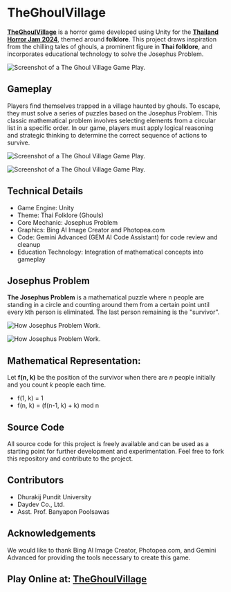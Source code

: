 # TheGhoulVillage
[**TheGhoulVillage**](https://daydev.itch.io/theghoulvillage) is a horror game developed using Unity for the [**Thailand Horror Jam 2024**](https://itch.io/jam/thailand-horror-jam-2024), themed around **folklore**. This project draws inspiration from the chilling tales of ghouls, a prominent figure in **Thai folklore**, and incorporates educational technology to solve the Josephus Problem.

![Screenshot of a The Ghoul Village Game Play.](https://img.itch.zone/aW1hZ2UvMzAzNDgwNS8xODE0OTY0My5wbmc=/original/cvVIDW.png)
 
## Gameplay
Players find themselves trapped in a village haunted by ghouls. To escape, they must solve a series of puzzles based on the Josephus Problem. This classic mathematical problem involves selecting elements from a circular list in a specific order. In our game, players must apply logical reasoning and strategic thinking to determine the correct sequence of actions to survive.

![Screenshot of a The Ghoul Village Game Play.](https://img.itch.zone/aW1hZ2UvMzAzNDgwNS8xODE0OTY1My5wbmc=/original/SOXwlD.png)

![Screenshot of a The Ghoul Village Game Play.](https://img.itch.zone/aW1hZ2UvMzAzNDgwNS8xODE0OTY1MC5wbmc=/original/p2tL0y.png)

## Technical Details
+ Game Engine: Unity
+ Theme: Thai Folklore (Ghouls)
+ Core Mechanic: Josephus Problem
+ Graphics: Bing AI Image Creator and Photopea.com
+ Code: Gemini Advanced (GEM AI Code Assistant) for code review and cleanup
+ Education Technology: Integration of mathematical concepts into gameplay

## Josephus Problem
**The Josephus Problem** is a mathematical puzzle where n people are standing in a circle and counting around them from a certain point until every kth person is eliminated. The last person remaining is the "survivor".

![How Josephus Problem Work.](https://img.itch.zone/aW1hZ2UvMzAzNDgwNS8xODE1NTEwNS5wbmc=/original/D%2FQm%2BP.png)

![How Josephus Problem Work.](https://img.itch.zone/aW1hZ2UvMzAzNDgwNS8xODE1NTEwNi5wbmc=/original/gHATC9.png)

## Mathematical Representation:
Let **f(n, k)** be the position of the survivor when there are *n* people initially and you count *k* people each time.
+ f(1, k) = 1
+ f(n, k) = (f(n-1, k) + k) mod n

## Source Code
All source code for this project is freely available and can be used as a starting point for further development and experimentation. Feel free to fork this repository and contribute to the project.

## Contributors
+ Dhurakij Pundit University
+ Daydev Co., Ltd.
+ Asst. Prof. Banyapon Poolsawas

## Acknowledgements
We would like to thank Bing AI Image Creator, Photopea.com, and Gemini Advanced for providing the tools necessary to create this game.

## Play Online at: [**TheGhoulVillage**](https://daydev.itch.io/theghoulvillage)
